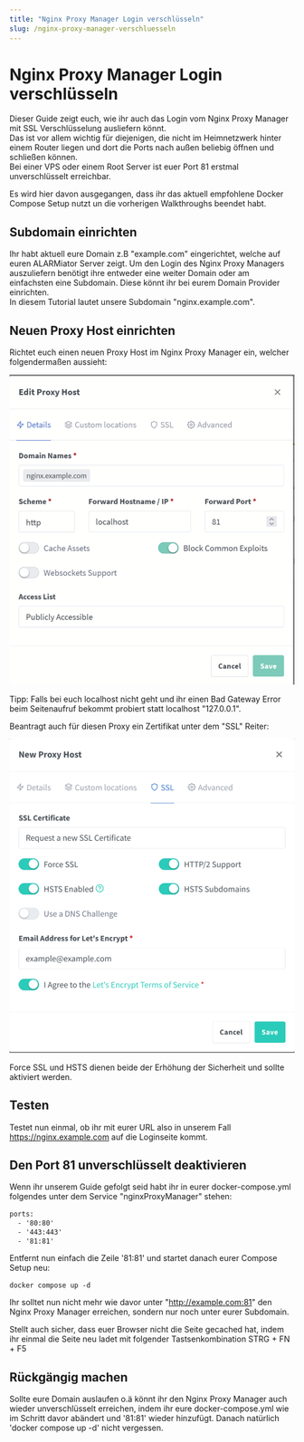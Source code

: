 ```yaml
---
title: "Nginx Proxy Manager Login verschlüsseln"
slug: /nginx-proxy-manager-verschluesseln
---
```


# Nginx Proxy Manager Login verschlüsseln

Dieser Guide zeigt euch, wie ihr auch das Login vom Nginx Proxy Manager mit SSL Verschlüsselung ausliefern könnt.   
Das ist vor allem wichtig für diejenigen, die nicht im Heimnetzwerk hinter einem Router liegen und dort die Ports nach außen beliebig öffnen und schließen können.   
Bei einer VPS oder einem Root Server ist euer Port 81 erstmal unverschlüsselt erreichbar.



Es wird hier davon ausgegangen, dass ihr das aktuell empfohlene Docker Compose Setup nutzt un die vorherigen Walkthroughs beendet habt.



## Subdomain einrichten



Ihr habt aktuell eure Domain z.B "example.com" eingerichtet, welche auf euren ALARMiator Server zeigt. Um den Login des Nginx Proxy Managers auszuliefern benötigt ihre entweder eine weiter Domain oder am einfachsten eine Subdomain. Diese könnt ihr bei eurem Domain Provider einrichten.   
In diesem Tutorial lautet unsere Subdomain "nginx.example.com".



## Neuen Proxy Host einrichten



Richtet euch einen neuen Proxy Host im Nginx Proxy Manager ein, welcher folgendermaßen aussieht:


![](/img/grafik-942x1024.png)



Tipp: Falls bei euch localhost nicht geht und ihr einen Bad Gateway Error beim Seitenaufruf bekommt probiert statt localhost "127.0.0.1".




Beantragt auch für diesen Proxy ein Zertifikat unter dem "SSL" Reiter:


![](/img/image-7-930x1024.png)



Force SSL und HSTS dienen beide der Erhöhung der Sicherheit und sollte aktiviert werden.



## Testen



Testet nun einmal, ob ihr mit eurer URL also in unserem Fall https://nginx.example.com auf die Loginseite kommt.



## Den Port 81 unverschlüsselt deaktivieren



Wenn ihr unserem Guide gefolgt seid habt ihr in eurer docker-compose.yml folgendes unter dem Service "nginxProxyManager" stehen:



```
ports:
  - '80:80'
  - '443:443'
  - '81:81'
```



Entfernt nun einfach die Zeile '81:81' und startet danach eurer Compose Setup neu:



```
docker compose up -d
```



Ihr solltet nun nicht mehr wie davor unter "http://example.com:81" den Nginx Proxy Manager erreichen, sondern nur noch unter eurer Subdomain.



Stellt auch sicher, dass euer Browser nicht die Seite gecached hat, indem ihr einmal die Seite neu ladet mit folgender Tastsenkombination STRG + FN + F5



## Rückgängig machen



Sollte eure Domain auslaufen o.ä könnt ihr den Nginx Proxy Manager auch wieder unverschlüsselt erreichen, indem ihr eure docker-compose.yml wie im Schritt davor abändert und '81:81' wieder hinzufügt. Danach natürlich 'docker compose up -d' nicht vergessen.
